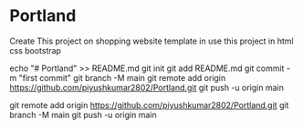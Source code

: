 # Portland
Create This project on shopping website template in use this project in html css bootstrap  


echo "# Portland" >> README.md
git init
git add README.md
git commit -m "first commit"
git branch -M main
git remote add origin https://github.com/piyushkumar2802/Portland.git
git push -u origin main

git remote add origin https://github.com/piyushkumar2802/Portland.git
git branch -M main
git push -u origin main
